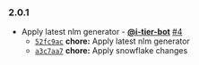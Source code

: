 ### 2.0.1

* Apply latest nlm generator - **[@i-tier-bot](https://github.com/i-tier-bot)** [#4](https://github.com/testiumjs/testium-example-app/pull/4)
  - [`52fc9ac`](https://github.com/testiumjs/testium-example-app/commit/52fc9acf4e88eb598e3370d27f2db9515459f3f4) **chore:** Apply latest nlm generator
  - [`a3c7aa7`](https://github.com/testiumjs/testium-example-app/commit/a3c7aa7fbe889e099055232fb82eed51ea75ed2c) **chore:** Apply snowflake changes

